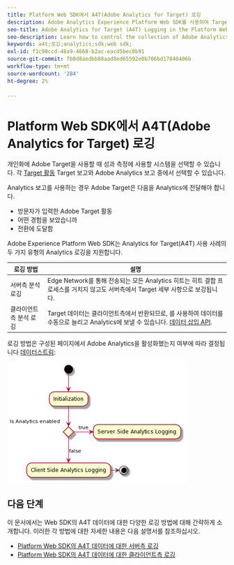 ```yaml
---
title: Platform Web SDK에서 A4T(Adobe Analytics for Target) 로깅
description: Adobe Analytics Experience Platform Web SDK를 사용하여 Target (A4T) 데이터 수집을 제어하는 방법에 대해 알아봅니다.
seo-title: Adobe Analytics for Target (A4T) Logging in the Platform Web SDK
seo-description: Learn how to control the collection of Adobe Analytics for Target (A4T) data using the Experience Platform Web SDK.
keywords: a4t;로깅;analytics;sdk;web sdk;
exl-id: f1c90ccd-48a9-4668-b2ac-eacd5bec0b91
source-git-commit: fb0d8aedbb88aad8ed65592e0b706bd17840406b
workflow-type: tm+mt
source-wordcount: '284'
ht-degree: 2%

---
```


# Platform Web SDK에서 A4T(Adobe Analytics for Target) 로깅

개인화에 Adobe Target을 사용할 때 성과 측정에 사용할 시스템을 선택할 수 있습니다. 각 [Target 활동](https://experienceleague.adobe.com/docs/target/using/activities/target-activities-guide.html) Target 보고와 Adobe Analytics 보고 중에서 선택할 수 있습니다.

Analytics 보고를 사용하는 경우 Adobe Target은 다음을 Analytics에 전달해야 합니다.

* 방문자가 입력한 Adobe Target 활동
* 어떤 경험을 보았습니까
* 전환에 도달함

Adobe Experience Platform Web SDK는 Analytics for Target(A4T) 사용 사례의 두 가지 유형의 Analytics 로깅을 지원합니다.

| 로깅 방법 | 설명 |
| --- | --- |
| 서버측 분석 로깅 | Edge Network를 통해 전송되는 모든 Analytics 히트는 히트 결합 프로세스를 거치지 않고도 서버측에서 Target 세부 사항으로 보강됩니다. |
| 클라이언트 측 분석 로깅 | Target 데이터는 클라이언트측에서 반환되므로, 를 사용하여 데이터를 수동으로 늘리고 Analytics에 보낼 수 있습니다. [데이터 삽입 API](https://experienceleague.adobe.com/docs/analytics/import/c-data-insertion-api.html). |

로깅 방법은 구성된 페이지에서 Adobe Analytics을 활성화했는지 여부에 따라 결정됩니다 [데이터스트림](../../../datastreams/overview.md):

![로깅 방법 결정 흐름](../assets/analytics-logging.png)

## 다음 단계

이 문서에서는 Web SDK의 A4T 데이터에 대한 다양한 로깅 방법에 대해 간략하게 소개합니다. 이러한 각 방법에 대한 자세한 내용은 다음 설명서를 참조하십시오.

* [Platform Web SDK의 A4T 데이터에 대한 서버측 로깅](./server-side.md)
* [Platform Web SDK의 A4T 데이터에 대한 클라이언트측 로깅](./client-side.md)
